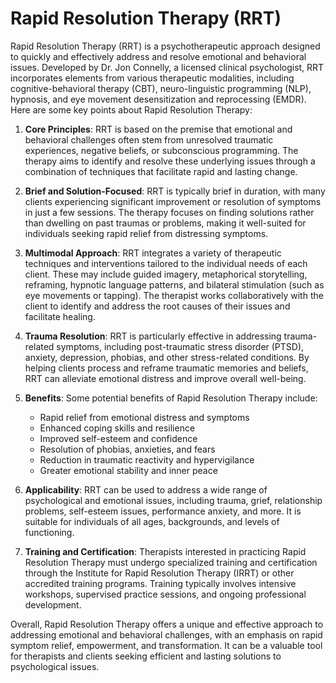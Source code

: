 # Rapid Resolution Therapy (RRT)

Rapid Resolution Therapy (RRT) is a psychotherapeutic approach designed to quickly and effectively address and resolve emotional and behavioral issues. Developed by Dr. Jon Connelly, a licensed clinical psychologist, RRT incorporates elements from various therapeutic modalities, including cognitive-behavioral therapy (CBT), neuro-linguistic programming (NLP), hypnosis, and eye movement desensitization and reprocessing (EMDR). Here are some key points about Rapid Resolution Therapy:

1. **Core Principles**: RRT is based on the premise that emotional and behavioral challenges often stem from unresolved traumatic experiences, negative beliefs, or subconscious programming. The therapy aims to identify and resolve these underlying issues through a combination of techniques that facilitate rapid and lasting change.

2. **Brief and Solution-Focused**: RRT is typically brief in duration, with many clients experiencing significant improvement or resolution of symptoms in just a few sessions. The therapy focuses on finding solutions rather than dwelling on past traumas or problems, making it well-suited for individuals seeking rapid relief from distressing symptoms.

3. **Multimodal Approach**: RRT integrates a variety of therapeutic techniques and interventions tailored to the individual needs of each client. These may include guided imagery, metaphorical storytelling, reframing, hypnotic language patterns, and bilateral stimulation (such as eye movements or tapping). The therapist works collaboratively with the client to identify and address the root causes of their issues and facilitate healing.

4. **Trauma Resolution**: RRT is particularly effective in addressing trauma-related symptoms, including post-traumatic stress disorder (PTSD), anxiety, depression, phobias, and other stress-related conditions. By helping clients process and reframe traumatic memories and beliefs, RRT can alleviate emotional distress and improve overall well-being.

5. **Benefits**: Some potential benefits of Rapid Resolution Therapy include:
   - Rapid relief from emotional distress and symptoms
   - Enhanced coping skills and resilience
   - Improved self-esteem and confidence
   - Resolution of phobias, anxieties, and fears
   - Reduction in traumatic reactivity and hypervigilance
   - Greater emotional stability and inner peace

6. **Applicability**: RRT can be used to address a wide range of psychological and emotional issues, including trauma, grief, relationship problems, self-esteem issues, performance anxiety, and more. It is suitable for individuals of all ages, backgrounds, and levels of functioning.

7. **Training and Certification**: Therapists interested in practicing Rapid Resolution Therapy must undergo specialized training and certification through the Institute for Rapid Resolution Therapy (IRRT) or other accredited training programs. Training typically involves intensive workshops, supervised practice sessions, and ongoing professional development.

Overall, Rapid Resolution Therapy offers a unique and effective approach to addressing emotional and behavioral challenges, with an emphasis on rapid symptom relief, empowerment, and transformation. It can be a valuable tool for therapists and clients seeking efficient and lasting solutions to psychological issues.